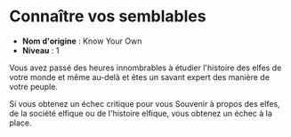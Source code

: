 # Connaître vos semblables

 * **Nom d'origine** : Know Your Own
 * **Niveau** : 1


<p>Vous avez passé des heures innombrables à étudier l'histoire des elfes de votre monde et même au-delà et êtes un savant expert des manière de votre peuple.</p>
<p>Si vous obtenez un échec critique pour vous Souvenir à propos des elfes, de la société elfique ou de l'histoire elfique, vous obtenez un échec à la place.</p>